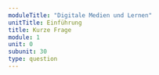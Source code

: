 ```yaml
---
moduleTitle: "Digitale Medien und Lernen"
unitTitle: Einführung
title: Kurze Frage
module: 1
unit: 0
subunit: 30
type: question
---
```


<singlechoice question="Ist ein Hörgerät ein digitales Medium?"></singlechoice>